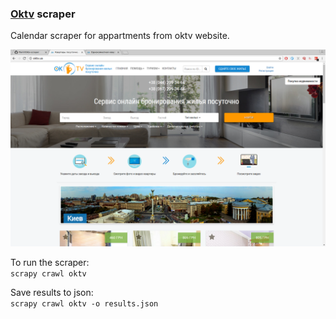 <h3><a href="http://oktv.ua/">Oktv</a> scraper </h3>

Calendar scraper for appartments from oktv website.

<img src="images/1.png"/>


To run the scraper:<br>
``` scrapy crawl oktv ```

Save results to json:<br>
``` scrapy crawl oktv -o results.json ```
